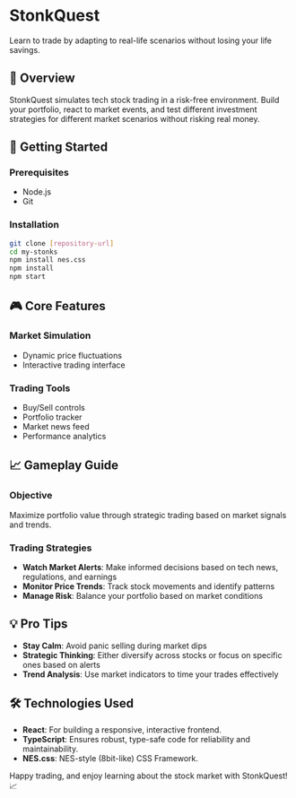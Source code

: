 # StonkQuest

Learn to trade by adapting to real-life scenarios without losing your life savings.

## 🎯 Overview

StonkQuest simulates tech stock trading in a risk-free environment. Build your portfolio, react to market events, and test different investment strategies for different market scenarios without risking real money.

## 🚀 Getting Started

### Prerequisites
- Node.js
- Git

### Installation
```bash
git clone [repository-url]
cd my-stonks
npm install nes.css
npm install
npm start
```

## 🎮 Core Features

### Market Simulation
- Dynamic price fluctuations
- Interactive trading interface

### Trading Tools
- Buy/Sell controls
- Portfolio tracker
- Market news feed
- Performance analytics

## 📈 Gameplay Guide

### Objective
Maximize portfolio value through strategic trading based on market signals and trends.

### Trading Strategies
- **Watch Market Alerts**: Make informed decisions based on tech news, regulations, and earnings
- **Monitor Price Trends**: Track stock movements and identify patterns
- **Manage Risk**: Balance your portfolio based on market conditions

## 💡 Pro Tips

- **Stay Calm**: Avoid panic selling during market dips
- **Strategic Thinking**: Either diversify across stocks or focus on specific ones based on alerts
- **Trend Analysis**: Use market indicators to time your trades effectively

## 🛠️ Technologies Used

- **React**: For building a responsive, interactive frontend.
- **TypeScript**: Ensures robust, type-safe code for reliability and maintainability.
- **NES.css**: NES-style (8bit-like) CSS Framework.

Happy trading, and enjoy learning about the stock market with StonkQuest! 📈
